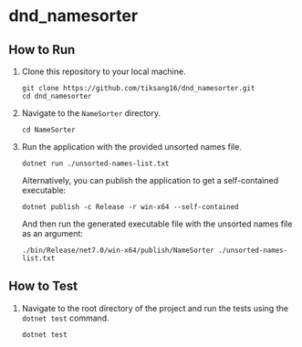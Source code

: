 # dnd_namesorter

## How to Run
1. Clone this repository to your local machine.
    ```shell
    git clone https://github.com/tiksang16/dnd_namesorter.git
    cd dnd_namesorter
    ```

2. Navigate to the `NameSorter` directory.
    ```shell
    cd NameSorter
    ```

3. Run the application with the provided unsorted names file.
    ```shell
    dotnet run ./unsorted-names-list.txt
    ```

    Alternatively, you can publish the application to get a self-contained executable:
    ```shell
    dotnet publish -c Release -r win-x64 --self-contained
    ```

    And then run the generated executable file with the unsorted names file as an argument:
    ```shell
    ./bin/Release/net7.0/win-x64/publish/NameSorter ./unsorted-names-list.txt
    ```

## How to Test
1. Navigate to the root directory of the project and run the tests using the `dotnet test` command.
    ```shell
    dotnet test
    ```


